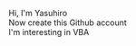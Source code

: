 Hi, I'm Yasuhiro<br>
Now create this Github account<br>
I'm interesting in VBA 


<!---
yasuhiro112358/yasuhiro112358 is a ✨ special ✨ repository because its `README.md` (this file) appears on your GitHub profile.
You can click the Preview link to take a look at your changes.
--->
